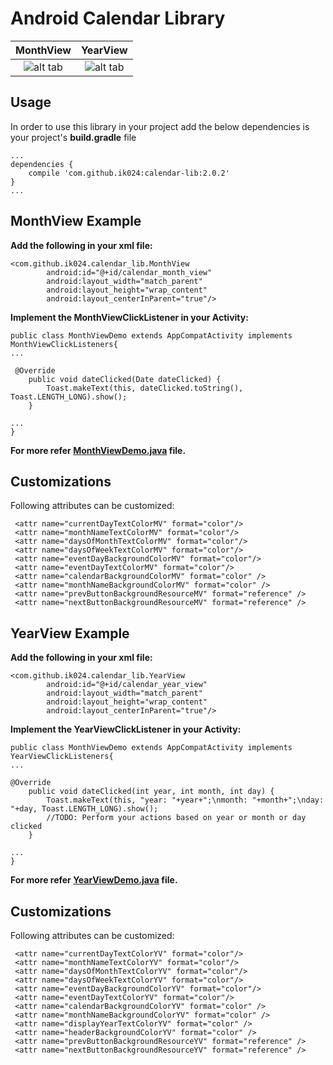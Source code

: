 # Android Calendar Library
MonthView           |  YearView
:-------------------------:|:-------------------------:
![alt tab](https://cloud.githubusercontent.com/assets/4861930/15537040/ee3cfa7a-2291-11e6-99b5-bc48bc7db484.png)  |  ![alt tab](https://cloud.githubusercontent.com/assets/4861930/15888021/e055587a-2d82-11e6-9329-4da8b8d8dad8.png)

## Usage

In order to use this library in your project add the below dependencies is your project's
 **build.gradle** file

```
...
dependencies {
    compile 'com.github.ik024:calendar-lib:2.0.2'
}
...
```

## MonthView Example

**Add the following in your xml file:**
```
<com.github.ik024.calendar_lib.MonthView 
        android:id="@+id/calendar_month_view"
        android:layout_width="match_parent"
        android:layout_height="wrap_content"
        android:layout_centerInParent="true"/>
```

**Implement the MonthViewClickListener in your Activity:**

```
public class MonthViewDemo extends AppCompatActivity implements MonthViewClickListeners{
...

 @Override
    public void dateClicked(Date dateClicked) {
        Toast.makeText(this, dateClicked.toString(), Toast.LENGTH_LONG).show();
    }
    
...    
}
```

**For more refer __[MonthViewDemo.java](https://github.com/ik024/CalendarLibrary/blob/master/app/src/main/java/com/github/ik024/MonthViewDemo.java)__ file.**

## Customizations

Following attributes can be customized:

```
 <attr name="currentDayTextColorMV" format="color"/>
 <attr name="monthNameTextColorMV" format="color"/>
 <attr name="daysOfMonthTextColorMV" format="color"/>
 <attr name="daysOfWeekTextColorMV" format="color"/>
 <attr name="eventDayBackgroundColorMV" format="color"/>
 <attr name="eventDayTextColorMV" format="color"/>
 <attr name="calendarBackgroundColorMV" format="color" />
 <attr name="monthNameBackgroundColorMV" format="color" />
 <attr name="prevButtonBackgroundResourceMV" format="reference" />
 <attr name="nextButtonBackgroundResourceMV" format="reference" />
```

## YearView Example

**Add the following in your xml file:**

```
<com.github.ik024.calendar_lib.YearView 
        android:id="@+id/calendar_year_view"
        android:layout_width="match_parent"
        android:layout_height="wrap_content"
        android:layout_centerInParent="true"/>
```

**Implement the YearViewClickListener in your Activity:**
```
public class MonthViewDemo extends AppCompatActivity implements YearViewClickListeners{
...

@Override
    public void dateClicked(int year, int month, int day) {
        Toast.makeText(this, "year: "+year+";\nmonth: "+month+";\nday: "+day, Toast.LENGTH_LONG).show();
        //TODO: Perform your actions based on year or month or day clicked
    }
    
...    
}
```

**For more refer __[YearViewDemo.java](https://github.com/ik024/CalendarLibrary/blob/master/app/src/main/java/com/github/ik024/YearViewDemo.java)__ file.**

## Customizations

Following attributes can be customized:

```
 <attr name="currentDayTextColorYV" format="color"/>
 <attr name="monthNameTextColorYV" format="color"/>
 <attr name="daysOfMonthTextColorYV" format="color"/>
 <attr name="daysOfWeekTextColorYV" format="color"/>
 <attr name="eventDayBackgroundColorYV" format="color"/>
 <attr name="eventDayTextColorYV" format="color"/>
 <attr name="calendarBackgroundColorYV" format="color" />
 <attr name="monthNameBackgroundColorYV" format="color" />
 <attr name="displayYearTextColorYV" format="color" />
 <attr name="headerBackgroundColorYV" format="color" />
 <attr name="prevButtonBackgroundResourceYV" format="reference" />
 <attr name="nextButtonBackgroundResourceYV" format="reference" />
```
